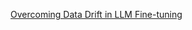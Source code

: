 [Overcoming Data Drift in LLM Fine-tuning](https://imerit.net/resources/blog/scaling-rlhf-pipelines-overcoming-data-drift-in-llm-fine-tuning/)


